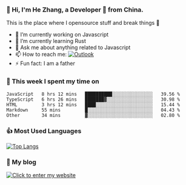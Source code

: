 ### 👋 Hi, I'm He Zhang, a Developer 🚀 from China.

This is the place where I opensource stuff and break things :rofl:

- 🔭  I’m currently working on Javascript
- 🌱  I’m currently learning Rust
- 💬  Ask me about anything related to Javascript
- 📫  How to reach me: [![Outlook](https://img.shields.io/badge/-Outlook-0078D4?style=flat&logo=Microsoft-Outlook&logoColor=white)](mailto:zhanghecool@outlook.com)
- ⚡  Fun fact: I am a father

### 💪 This week I spent my time on 
<!--START_SECTION:waka-->
```text
JavaScript   8 hrs 12 mins   ██████████░░░░░░░░░░░░░░░   39.56 % 
TypeScript   6 hrs 26 mins   ███████▓░░░░░░░░░░░░░░░░░   30.98 % 
HTML         3 hrs 12 mins   ████░░░░░░░░░░░░░░░░░░░░░   15.44 % 
Markdown     55 mins         █░░░░░░░░░░░░░░░░░░░░░░░░   04.43 % 
Other        34 mins         ▓░░░░░░░░░░░░░░░░░░░░░░░░   02.80 % 
```
<!--END_SECTION:waka-->

### 👍 Most Used Languages
[![Top Langs](https://github-readme-stats.vercel.app/api/top-langs/?username=zhanghecool&layout=compact)](https://zhanghe.cool)

### 🌈 My blog 
[![Click to enter my website](https://cdn.jsdelivr.net/gh/zhanghecool/assets/images/gif/zhanghecools.gif)](https://zhanghe.cool)
